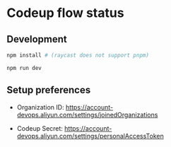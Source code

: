 # Codeup flow status

## Development

```bash
npm install # (raycast does not support pnpm)

npm run dev
```

## Setup preferences

- Organization ID: https://account-devops.aliyun.com/settings/joinedOrganizations

- Codeup Secret: https://account-devops.aliyun.com/settings/personalAccessToken
